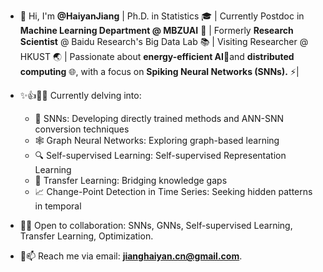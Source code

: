 - 👋 Hi, I'm **@HaiyanJiang** | Ph.D. in Statistics 🎓 | Currently Postdoc in **Machine Learning Department @ MBZUAI** 🤖 | Formerly **Research Scientist** @ Baidu Research's Big Data Lab 📚 | Visiting Researcher @ HKUST 🌏 | Passionate about **energy-efficient AI**🔋and **distributed computing** 🌐, with a focus on **Spiking Neural Networks (SNNs).** ⚡|

- ✨👍💞️🌱 Currently delving into:
    - 🧠 SNNs: Developing directly trained methods and ANN-SNN conversion techniques
    - 🕸️ Graph Neural Networks: Exploring graph-based learning
    - 🔍 Self-supervised Learning: Self-supervised Representation Learning
    - 🔄 Transfer Learning: Bridging knowledge gaps
    - 📈 Change-Point Detection in Time Series: Seeking hidden patterns in temporal 

- 👀🤝 Open to collaboration: SNNs, GNNs, Self-supervised Learning, Transfer Learning, Optimization.
- 📧📫 Reach me via email: **jianghaiyan.cn@gmail.com**.



<!---
HaiyanJiang/HaiyanJiang is a ✨ special ✨ repository because its `README.md` (this file) appears on your GitHub profile.
You can click the Preview link to take a look at your changes.
--->
